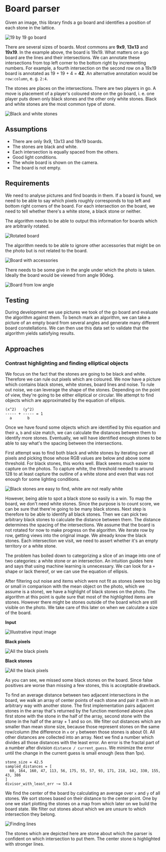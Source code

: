 # Board parser
Given an image, this library finds a go board and identifies a position of each
stone in the lattice.

![19 by 19 go board](assets/docs/19x19_board.jpeg)

There are several sizes of boards. Most commons are **9x9**, **13x13** and
**19x19**. In the example above, the board is 19x19. What matters on a go board
are the lines and their intersections. We can annotate these intersections from
top left corner to the bottom right by incrementing numbers. For example, a
fourth intersection on the second row on a 19x19 board is annotated as
19 + 19 + 4 = **42**. An alternative annotation would be `row:column`, e. g.
`2:4`.

The stones are places on the intersections. There are two players in go. A move
is placement of a player's coloured stone on the go board, i. e. one player puts
down only black stones and the other only white stones. Black and white stones
are the most common type of stone.

![Black and white stones](assets/docs/stones.jpeg)

## Assumptions
- There are only 9x9, 13x13 and 19x19 boards.
- The stones are black and white.
- Each intersection is equally spaced from the others.
- Good light conditions.
- The whole board is shown on the camera.
- The board is not empty.

## Requirements
We need to analyse pictures and find boards in them. If a board is found, we
need to be able to say which pixels roughly corresponds to top left and bottom
right corners of the board. For each intersection on the board, we need to tell
whether there's a white stone, a black stone or neither.

The algorithm needs to be able to output this information for boards which are
arbitrarily rotated.

![Rotated board](assets/docs/rotated_board.jpeg)

The algorithm needs to be able to ignore other accessories that might be on the
photo but is not related to the board.

![Board with accessories](assets/docs/board_accessories.jpeg)

There needs to be some give in the angle under which the photo is taken. Ideally
the board would be viewed from angle 90deg.

![Board from low angle](assets/docs/board_low_angle.jpeg)

## Testing
During development we use pictures we took of the go board and evaluate the
algorithm against them. To bench mark an algorithm, we can take a picture of an
empty board from several angles and generate many different board
constellations. We can then use this data set to validate that the algorithm
yields satisfying results.

## Approaches
### Contrast highlighting and finding elliptical objects
We focus on the fact that the stones are going to be black and white. Therefore
we can rule out pixels which are coloured. We now have a picture which contains
black stones, white stones, board lines and noise. To rule out noise, we can
leverage the shape of the stones. Depending on the point of view, they're going
to be either elliptical or circular. We attempt to find objects which are
approximated by the equation of ellipsis.

```
(x^2)   (y^2)
----- + ----- = 1
  a       b
```

Once we have found some objects which are identified by this equation and their
`a`, `b` and size match, we can calculate the distances between them to identify
more stones. Eventually, we will have identified enough stones to be able to say
what's the spacing between the intersections.

First attempt was to find both black and white stones by iterating over all
pixels and picking those whose RGB values are below and above some threshold.
For black stones, this works well. Black seems much easier to capture on the
photos. To capture white, the threshold needed to around 128 to at least capture
the outline of a white stone and even that was not enough for some lighting
conditions.

![Black stones are easy to find, white are not really white](assets/docs/contrast_black_white_stones.png)

However, being able to spot a black stone so easily is a win. To map the board,
we don't need white stones. Since the purpose is to count score, we can be sure
that there're going to be many black stones. Next step is therefore to be able
to identify all black stones. Then we can pick two arbitrary black stones to
calculate the distance between them. The distance determines the spacing of the
intersections. We assume that the board is not rotated for now to make progress
on the algorithm. We iterate row by row, getting views into the original image.
We already know the black stones. Each intersection we visit, we need to assert
whether it's an empty territory or a white stone.

The problem has boiled down to categorizing a slice of an image into one of two
categories: a white stone or an intersection. An intuition guides here and says
that using machine learning is unnecessary. We can look for a `+` shape or lack
thereof, or we can use the equation of ellipsis.

After filtering out noise and items which were not fit as stones (were too big
or small in comparison with the mean object on the photo, which we assume is
a stone), we have a highlight of black stones on the photo. The algorithm at
this point is quite sure that most of the highlighted items are stones. However
there might be stones outside of the board which are still visible on the photo.
We take care of this later on when we calculate a size of the board.

**Input**

![Illustrative input image](assets/docs/contrast_input.jpeg)

**Black pixels**

![All the black pixels](assets/docs/contrast_black_pixels.jpeg)

**Black stones**

![All the black pixels](assets/docs/contrast_black_stones.jpeg)

As you can see, we missed some black stones on the board. Since false positives
are worse than missing a few stones, this is acceptable drawback.

To find an average distance between two adjacent intersections in the board, we
walk an array of center points of each stone and pair it with in an arbitrary
way with another stone. The first implementation pairs adjacent stones in
the array that's returned by the function mentioned above plus first stone with
the stone in the half of the array, second stone with the stone in the half of
the array + 1 and so on. We filter out distances which are smaller than mean
stone size, because those represent stones on the same row/column (the
difference in `x` or `y` between those stones is about 0). All other distances
are collected into an array. Next we find a number which divides all those
distances with the least error. An error is the fractal part of a number after
division `distance / current_guess`. We minimize the error until the change in
the current guess is small enough (less than 1px).

```
stone_size = 42.5
sampled_distances = [
  60, 164, 160, 47, 113, 56, 175, 55, 57, 93, 171, 218, 142, 330, 155, 43, 386
]
divisor_with_least_err ~= 53.4
```

We find the center of the board by calculating an average over `x` and `y` of
all stones. We sort stones based on their distance to the center point. One by
one we start plotting the stones on a map from which later on we build the board
state. We filter out stones about which we are unsure to which intersection they
belong.

![Finding lines](assets/docs/contrast_find_lines.png)

The stones which are depicted here are stone about which the parser is
confident on which intersection to put them. The center stone is highlighted
with stronger lines.
